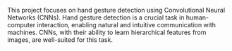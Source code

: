 This project focuses on hand gesture detection using Convolutional Neural Networks (CNNs). Hand gesture detection is a crucial task in human-computer interaction, enabling natural and intuitive communication with machines. CNNs, with their ability to learn hierarchical features from images, are well-suited for this task.
